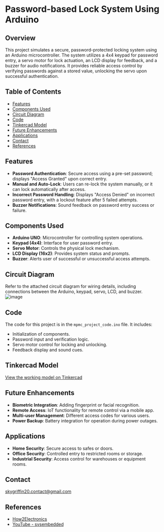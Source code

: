 # Password-based Lock System Using Arduino

## Overview
This project simulates a secure, password-protected locking system using an Arduino microcontroller. The system utilizes a 4x4 keypad for password entry, a servo motor for lock actuation, an LCD display for feedback, and a buzzer for audio notifications. It provides reliable access control by verifying passwords against a stored value, unlocking the servo upon successful authentication.

## Table of Contents
- [Features](#features)
- [Components Used](#components-used)
- [Circuit Diagram](#circuit-diagram)
- [Code](#code)
- [Tinkercad Model](#tinkercad-model)
- [Future Enhancements](#future-enhancements)
- [Applications](#applications)
- [Contact](#contact)
- [References](#references)

## Features
- **Password Authentication**: Secure access using a pre-set password; displays "Access Granted" upon correct entry.
- **Manual and Auto-Lock**: Users can re-lock the system manually, or it can lock automatically after access.
- **Incorrect Password Handling**: Displays "Access Denied" on incorrect password entry, with a lockout feature after 5 failed attempts.
- **Buzzer Notifications**: Sound feedback on password entry success or failure.

## Components Used
- **Arduino UNO**: Microcontroller for controlling system operations.
- **Keypad (4x4)**: Interface for user password entry.
- **Servo Motor**: Controls the physical lock mechanism.
- **LCD Display (16x2)**: Provides system status and prompts.
- **Buzzer**: Alerts user of successful or unsuccessful access attempts.

## Circuit Diagram
Refer to the attached circuit diagram for wiring details, including connections between the Arduino, keypad, servo, LCD, and buzzer.
![image](https://github.com/user-attachments/assets/1c30f3eb-ee54-457a-b4a5-51e91ed7ac9d)


## Code
The code for this project is in the `mpmc_project_code.ino` file. It includes:
- Initialization of components.
- Password input and verification logic.
- Servo motor control for locking and unlocking.
- Feedback display and sound cues.

## Tinkercad Model
[View the working model on Tinkercad](https://www.tinkercad.com/things/c1TV7XWGPtN-password-based-lock-system-using-arduino?sharecode=BAOVYjgSVy7Q-7IYpapEbHUVDGulkOeWNhRU7VrGPME)

## Future Enhancements
- **Biometric Integration**: Adding fingerprint or facial recognition.
- **Remote Access**: IoT functionality for remote control via a mobile app.
- **Multi-user Management**: Different access codes for various users.
- **Power Backup**: Battery integration for operation during power outages.

## Applications
- **Home Security**: Secure access to safes or doors.
- **Office Security**: Controlled entry to restricted rooms or storage.
- **Industrial Security**: Access control for warehouses or equipment rooms.

## Contact
skygriffin20.contact@gmail.com

## References
- [How2Electronics](https://how2electronics.com/password-based-security-system-arduino-keypad/)
- [YouTube - svsembedded](https://youtu.be/0LUMOex8zSk?si=zI8aL4m6F0YZxNI7)
